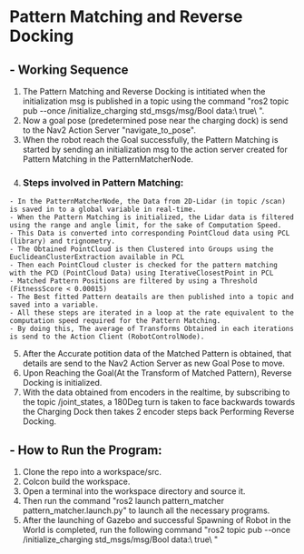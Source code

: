 # Pattern Matching and Reverse Docking
## - Working Sequence
  1. The Pattern Matching and Reverse Docking is intitiated when the initialization msg is published in a topic using the command "ros2 topic pub --once /initialize_charging std_msgs/msg/Bool data:\ true\ ".
  2. Now a goal pose (predetermined pose near the charging dock) is send to the Nav2 Action Server "navigate_to_pose".
  3. When the robot reach the Goal successfully, the Pattern Matching is started by sending an initialization msg to the action server created for Pattern Matching in the PatternMatcherNode.
  4. ### Steps involved in Pattern Matching:
    - In the PatternMatcherNode, the Data from 2D-Lidar (in topic /scan) is saved in to a global variable in real-time.
    - When the Pattern Matching is initialized, the Lidar data is filtered using the range and angle limit, for the sake of Computation Speed. 
    - This Data is converted into corresponding PointCloud data using PCL (library) and trignometry.
    - The Obtained PointCloud is then Clustered into Groups using the EuclideanClusterExtraction available in PCL
    - Then each PointCloud cluster is checked for the pattern matching with the PCD (PointCloud Data) using IterativeClosestPoint in PCL
    - Matched Pattern Positions are filtered by using a Threshold (FitnessScore < 0.00015)
    - The Best fitted Pattern deatails are then published into a topic and saved into a variable.
    - All these steps are iterated in a loop at the rate equivalent to the computation speed required for the Pattern Matching.
    - By doing this, The average of Transforms Obtained in each iterations is send to the Action Client (RobotControlNode).
  5. After the Accurate potition data of the Matched Pattern is obtained, that details are send to the Nav2 Action Server as new Goal Pose to move.
  6. Upon Reaching the Goal(At the Transform of Matched Pattern), Reverse Docking is initialized.
  7. With the data obtained from encoders in the realtime, by subscribing to the topic /joint_states, a 180Deg turn is taken to face backwards towards the Charging Dock then takes 2 encoder steps back Performing Reverse Docking.

## - How to Run the Program:
  1. Clone the repo into a workspace/src.
  2. Colcon build the workspace.
  3. Open a terminal into the workspace directory and source it.
  4. Then run the command "ros2 launch pattern_matcher pattern_matcher.launch.py" to launch all the necessary programs.
  5. After the launching of Gazebo and successful Spawning of Robot in the World is completed, run the following command "ros2 topic pub --once /initialize_charging std_msgs/msg/Bool data:\ true\ "
